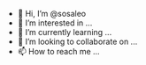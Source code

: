 - 👋 Hi, I’m @sosaleo
- 👀 I’m interested in ...
- 🌱 I’m currently learning ...
- 💞️ I’m looking to collaborate on ...
- 📫 How to reach me ...

<!---
sosaleo/sosaleo is a ✨ special ✨ repository because its `README.md` (this file) appears on your GitHub profile.
You can click the Preview link to take a look at your changes.
--->
